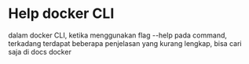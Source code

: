 # Help docker CLI

dalam docker CLI, ketika menggunakan flag --help pada command, terkadang terdapat beberapa penjelasan yang kurang lengkap, bisa cari saja di docs docker
